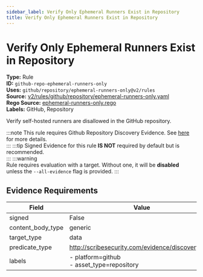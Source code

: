 ```yaml
---
sidebar_label: Verify Only Ephemeral Runners Exist in Repository
title: Verify Only Ephemeral Runners Exist in Repository
---  
```

# Verify Only Ephemeral Runners Exist in Repository  
**Type:** Rule  
**ID:** `github-repo-ephemeral-runners-only`  
**Uses:** `github/repository/ephemeral-runners-only@v2/rules`  
**Source:** [v2/rules/github/repository/ephemeral-runners-only.yaml](https://github.com/scribe-public/sample-policies/blob/main/v2/rules/github/repository/ephemeral-runners-only.yaml)  
**Rego Source:** [ephemeral-runners-only.rego](https://github.com/scribe-public/sample-policies/blob/main/v2/rules/github/repository/ephemeral-runners-only.rego)  
**Labels:** GitHub, Repository  

Verify self-hosted runners are disallowed in the GitHub repository.

:::note 
This rule requires Github Repository Discovery Evidence. See [here](https://scribe-security.netlify.app/docs/platforms/discover#github-discovery) for more details.  
::: 
:::tip 
Signed Evidence for this rule **IS NOT** required by default but is recommended.  
::: 
:::warning  
Rule requires evaluation with a target. Without one, it will be **disabled** unless the `--all-evidence` flag is provided.
::: 

## Evidence Requirements  
| Field | Value |
|-------|-------|
| signed | False |
| content_body_type | generic |
| target_type | data |
| predicate_type | http://scribesecurity.com/evidence/discovery/v0.1 |
| labels | - platform=github<br/>- asset_type=repository |

